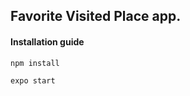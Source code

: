 ## Favorite Visited Place app.

#### Installation guide

```bash
npm install
```

```bash
expo start
```
